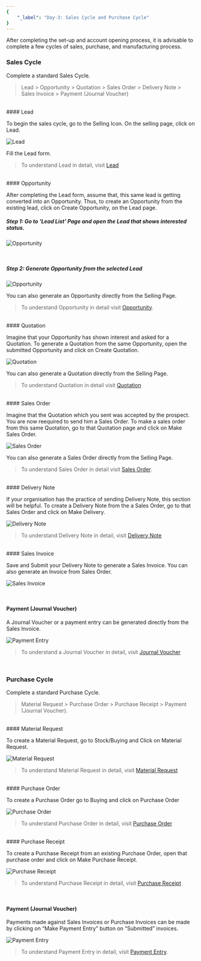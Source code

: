 ```yaml
---
{
	"_label": "Day-3: Sales Cycle and Purchase Cycle"
}
---
```

After completing the set-up and account opening process, it is advisable  to complete a few cycles of sales, purchase, and manufacturing process.


### Sales Cycle

Complete a standard Sales Cycle.
> Lead > Opportunity > Quotation > Sales Order > Delivery Note > Sales Invoice > Payment (Journal Voucher)

<br>
#### Lead

To begin the sales cycle, go to the Selling Icon. On the selling page, click on Lead. 

![Lead](img/thirddaysetup-lead.png)

Fill the Lead form.

> To understand Lead in detail, visit [Lead](docs.user.selling.lead.html)

<br>
#### Opportunity

After completing the Lead form, assume that, this same lead is getting converted into an Opportunity. Thus, to create an Opportunity from the existing lead, click on Create Opportunity, on the Lead page.

##### Step 1: Go to 'Lead List' Page and open the Lead that shows interested status.

![Opportunity](img/thirddaysetup-opportunity-1.png)

<br>

##### Step 2: Generate Opportunity from the selected Lead

![Opportunity](img/thirddaysetup-opportunity.png)

You can also generate an Opportunity directly from the Selling Page.

> To understand Opportunity in detail visit [Opportunity](docs.user.selling.opportunity.html).

<br>
#### Quotation

Imagine that your Opportunity has shown interest and asked for a Quotation. To generate a Quotation from the same Opportunity, open the submitted Opportunity and click on Create Quotation.

![Quotation](img/thirddaysetup-quotation.png)

You can also generate a Quotation directly from the Selling Page.

> To understand Quotation in detail visit [Quotation](docs.user.selling.quotation.html)

<br>
#### Sales Order

Imagine that the Quotation which you sent was accepted by the prospect. You are now  reequired to send him a Sales Order. To make a sales order from this same Quotation, go to that Quotation page and click on Make Sales Order.

![Sales Order](img/thirddaysetup-sales-order.png)

You can also generate a Sales Order directly from the Selling Page.

> To understand Sales Order in detail visit [Sales Order](docs.user.selling.sales_order.html).

<br>
#### Delivery Note

If your organisation has the practice of sending Delivery Note, this section will be helpful. To create a Delivery Note from the a Sales Order, go to that Sales Order and click on Make Delivery.


![Delivery Note](img/thirddaysetup-delivery-note.png)

> To understand Delivery Note in detail, visit [Delivery Note](docs.user.stock.delivery_note.html)

<br>
#### Sales Invoice

Save and Submit your Delivery Note to generate a Sales Invoice. You can also generate an Invoice from Sales Order.

![Sales Invoice](img/thirddaysetup-sales-invoice.png)

<br>

#### Payment (Journal Voucher)


A Journal Voucher or a payment entry can be generated directly from the Sales Invoice.

![Payment Entry](img/thirddaysetup-payment-entry.png)

> To understand a Journal Voucher in detail, visit [Journal Voucher](docs.user.accounts.journal_voucher.html)

<br>

### Purchase Cycle

Complete a standard Purchase Cycle.
> Material Request > Purchase Order > Purchase Receipt > Payment (Journal Voucher).

<br>
#### Material Request

To create a Material Request, go to Stock/Buying and Click on Material Request.

![Material Request](img/thirddaysetup-material-request.png)

> To understand Material Request in detail, visit [Material Request](docs.user.buying.material_request.html)

<br>
#### Purchase Order

To create a Purchase Order go to Buying and click on Purchase Order

![Purchase Order](img/thirddaysetup-purchase-order.png)

> To understand Purchase Order in detail, visit [Purchase Order](docs.user.buying.purchase_order.html)

<br>
#### Purchase Receipt

To create a Purchase Receipt from an existing Purchase Order, open that purchase order and click on Make Purchase Receipt.

![Purchase Receipt](img/thirddaysetup-purchase-receipt.png)
<br>

>To understand Purchase Receipt in detail, visit [Purchase Receipt](docs.user.stock.purchase_receipt.html)

<br>

#### Payment (Journal Voucher)

Payments made against Sales Invoices or Purchase Invoices can be made by clicking on “Make Payment Entry” button on “Submitted” invoices.


![Payment Entry](img/thirddaysetup-payment-entry.png)
<br>

> To understand Payment Entry in detail, visit [Payment Entry](docs.user.accounts.payments.html).
